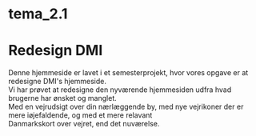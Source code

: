 # tema_2.1

<h1>Redesign DMI</h1>

<p>Denne hjemmeside er lavet i et semesterprojekt, hvor vores opgave er at redesigne DMI's hjemmeside. <br>
Vi har prøvet at redesigne den nyværende hjemmesiden udfra hvad brugerne har ønsket og manglet. <br>
Med en vejrudsigt over din nærlæggende by, med nye vejrikoner der er mere iøjefaldende, og med et mere relavant <br>
Danmarkskort over vejret, end det nuværelse.</p>
